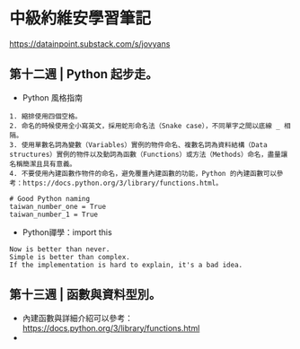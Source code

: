 # 中級約維安學習筆記

https://datainpoint.substack.com/s/jovyans

## 第十二週 | Python 起步走。
- Python 風格指南
```
1. 縮排使用四個空格。
2. 命名的時候使用全小寫英文，採用蛇形命名法（Snake case），不同單字之間以底線 _ 相隔。
3. 使用單數名詞為變數（Variables）實例的物件命名、複數名詞為資料結構（Data structures）實例的物件以及動詞為函數（Functions）或方法（Methods）命名，盡量讓名稱簡潔且具有意義。
4. 不要使用內建函數作物件的命名，避免覆蓋內建函數的功能，Python 的內建函數可以參考：https://docs.python.org/3/library/functions.html。

# Good Python naming
taiwan_number_one = True
taiwan_number_1 = True
```
- Python禪學：import this
```
Now is better than never.
Simple is better than complex.
If the implementation is hard to explain, it's a bad idea.
```
## 第十三週 | 函數與資料型別。

- 內建函數與詳細介紹可以參考：https://docs.python.org/3/library/functions.html
- 
